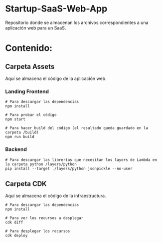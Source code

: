# Startup-SaaS-Web-App
Repositorio donde se almacenan los archivos correspondientes a una aplicación web para un SaaS.


# Contenido:
## Carpeta Assets
Aquí se almacena el código de la aplicación web.

### Landing Frontend

```
# Para descargar las dependencias
npm install

# Para probar el código
npm start

# Para hacer build del código (el resultado queda guardado en la carpeta /build)
npm run build

```

### Backend
```
# Para descargar las librerías que necesitan los layers de Lambda en la carpeta python /layers/python
pip install --target ./layers/python jsonpickle --no-user

```


## Carpeta CDK
Aquí se almacena el código de la infraestructura.


```
# Para descargar las dependencias
npm install

# Para ver los recursos a desplegar
cdk diff

# Para desplegar los recursos
cdk deploy

```
